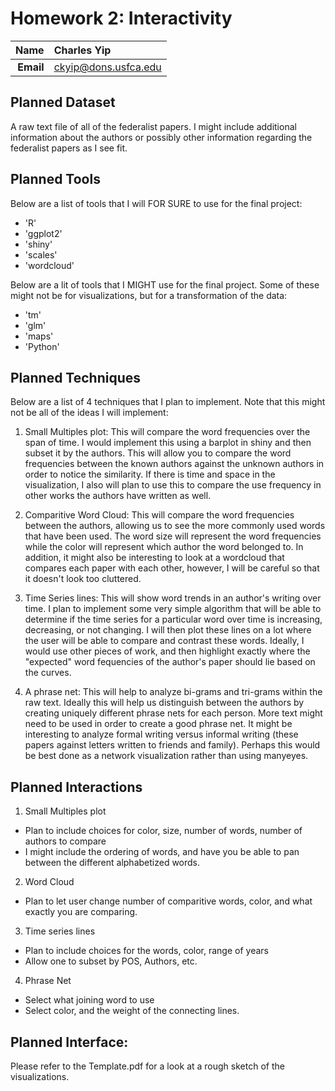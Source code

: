 Homework 2: Interactivity
==============================

| **Name**  | Charles Yip  |
|----------:|:-------------|
| **Email** | ckyip@dons.usfca.edu |

Planned Dataset
------------------------------
A raw text file of all of the federalist papers. I might include additional information about the authors or possibly other information regarding the federalist papers as I see fit. 

Planned Tools
------------------------------
Below are a list of tools that I will FOR SURE to use for the final project:
- 'R'
- 'ggplot2'
- 'shiny'
- 'scales'
- 'wordcloud'

Below are a lit of tools that I MIGHT use for the final project. Some of these might not be for visualizations, but for a transformation of the data:
- 'tm'
- 'glm'
- 'maps'
- 'Python'

Planned Techniques
------------------------------
Below are a list of 4 techniques that I plan to implement. Note that this might not be all of the ideas I will implement:

1. Small Multiples plot: This will compare the word frequencies over the span of time. I would implement  this using a barplot in shiny and then subset it by the authors. This will allow you to compare the word frequencies between the known authors against the unknown authors in order to notice the similarity. If  there is time and space in the visualization, I also will plan to use this to compare the use frequency in other works the authors have written as well. 

2. Comparitive Word Cloud: This will compare the word frequencies between the authors, allowing us to see the more commonly used words that have been used. The word size will represent the word frequencies while the color will represent which author the word belonged to. In addition, it might also be interesting to look at a wordcloud that compares each paper with each other, however, I will be careful so that it doesn't look too cluttered.

3. Time Series lines: This will show word trends in an author's writing over time. I plan to implement some very simple algorithm that will be able to determine if the time series for a particular word over time is increasing, decreasing, or not changing. I will then plot these lines on a lot where the user will be able to compare and contrast these words. Ideally, I would use other pieces of work, and then highlight exactly where the "expected" word fequencies of the author's paper should lie based on the curves. 

4.  A phrase net: This will help to analyze bi-grams and tri-grams within the raw text. Ideally this will help us distinguish between the authors by creating uniquely different phrase nets for each person. More text might need to be used in order to create a good phrase net. It might be interesting to analyze formal writing versus informal writing (these papers against letters written to friends and family). Perhaps this would be best done as a network visualization rather than using manyeyes.


Planned Interactions
------------------------------

1. Small Multiples plot 
- Plan to include choices for color, size, number of words, number of authors to compare
- I might include the ordering of words, and have you be able to pan between the different alphabetized words.

2.  Word Cloud
- Plan to let user change number of comparitive words, color, and what exactly you are comparing. 

3. Time series lines
- Plan to include choices for the words, color, range of years
- Allow one to subset by POS, Authors, etc.

4. Phrase Net
- Select what joining word to use
- Select color, and the weight of the connecting lines. 


Planned Interface:
------------------------------

Please refer to the Template.pdf for a look at a rough sketch of the visualizations. 
